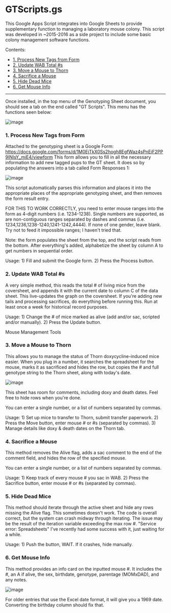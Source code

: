 # GTScripts.gs

This Google Apps Script integrates into Google Sheets to provide supplementary function to managing a laboratory mouse colony. This script was developed in ~2015-2016 as a side project to include some basic colony management software functions.

Contents:
* [1. Process New Tags from Form](https://github.com/AndersOhman/GTScripts#1-process-new-tags-from-form)
* [2. Update WAB Total #s](https://github.com/AndersOhman/GTScripts#2-update-wab-total-s)
* [3. Move a Mouse to Thorn](https://github.com/AndersOhman/GTScripts#3-move-a-mouse-to-thorn)
* [4. Sacrifice a Mouse](https://github.com/AndersOhman/GTScripts#4-sacrifice-a-mouse)
* [5. Hide Dead Mice](https://github.com/AndersOhman/GTScripts#5-hide-dead-mice)
* [6. Get Mouse Info](https://github.com/AndersOhman/GTScripts#6-get-mouse-info)

---

Once installed, in the top menu of the Genotyping Sheet document, you should see a tab on the end called "GT Scripts". This menu has the functions seen below:

![image](https://user-images.githubusercontent.com/37638547/147890501-3c0d49b3-a153-4375-b3db-0133783a0c9b.png)

### 1. Process New Tags from Form

Attached to the genotyping sheet is a Google Form:
https://docs.google.com/forms/d/1M0EjTkX0Ss2hogh8EgfWaz4sPnEiF2PP9INIsY_miE4/viewform
This form allows you to fill in all the necessary information to add new tagged pups to the GT sheet.
It does so by populating the answers into a tab called Form Responses 1:

![image](https://user-images.githubusercontent.com/37638547/147890507-787a88ef-f68e-4cbc-bc00-1e49fd0768a2.png)

This script automatically parses this information and places it into the appropriate places of the appropriate genotyping sheet, and then removes the form result entry.

FOR THIS TO WORK CORRECTLY, you need to enter mouse ranges into the form as 4-digit numbers (i.e. 1234-1238). Single numbers are supported, as are non-contiguous ranges separated by dashes and commas (i.e. 1234,1236,1238-1240,1241-1242,4444). If none of one gender, leave blank. Try not to feed it impossible ranges; I haven't tried that.

Note: the form populates the sheet from the top, and the script reads from the bottom.
	After everything's added, alphabetize the sheet by column A to get numbers in sequential order.

Usage:
	1) Fill and submit the Google form.
	2) Press the Process button.

### 2. Update WAB Total #s

A very simple method, this reads the total # of living mice from the coversheet, and appends it with the current date to column C of the data sheet.  This live-updates the graph on the coversheet.
	If you're adding new tails and processing sacrifices, do everything before running this.
	Run at least once a week for historical record purposes.

Usage:
	1) Change the # of mice marked as alive (add and/or sac, scripted and/or manually).
	2) Press the Update button.

Mouse Management Tools

### 3. Move a Mouse to Thorn

This allows you to manage the status of Thorn doxycycline-induced mice easier. When you plug in a number, it searches the spreadsheet for the mouse, marks it as sacrificed and hides the row, but copies the # and full genotype string to the Thorn sheet, along with today's date.

![image](https://user-images.githubusercontent.com/37638547/147890521-7954a08f-f1d3-4eef-ab18-2e0536a513b5.png)

This sheet has room for comments, including doxy and death dates.
Feel free to hide rows when you're done.

You can enter a single number, or a list of numbers separated by commas.

Usage:
	1) Set up mice to transfer to Thorn, submit transfer paperwork.
	2) Press the Move button, enter mouse # or #s (separated by commas).
	3) Manage details like doxy & death dates on the Thorn tab.

### 4. Sacrifice a Mouse

This method removes the Alive flag, adds a sac comment to the end of the comment field, and hides the row of the specified mouse.

You can enter a single number, or a list of numbers separated by commas.

Usage:
	1) Keep track of every mouse # you sac in WAB.
	2) Press the Sacrifice button, enter mouse # or #s (separated by commas).

### 5. Hide Dead Mice

This method should iterate through the active sheet and hide any rows missing the Alive flag.
This sometimes doesn't work. The code is overall correct, but the system can crash midway through iterating.
	The issue may be the result of the iteration variable exceeding the max row #.
	"Service error: Spreadsheets"
I've recently had some success with it, just waiting for a while.

Usage:
	1) Push the button, WAIT.  If it crashes, hide manually.

### 6. Get Mouse Info

This method provides an info card on the inputted mouse #.
It includes the #, an A if alive, the sex, birthdate, genotype, parentage (MOMxDAD), and any notes.

![image](https://user-images.githubusercontent.com/37638547/147890527-f4d30149-2bc9-499d-aa55-9855c5f3bd42.png)

For older entries that use the Excel date format, it will give you a 1969 date.
	Converting the birthday column should fix that.
